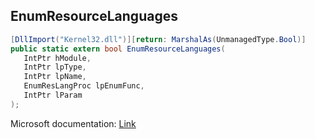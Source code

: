 ## EnumResourceLanguages

```csharp
[DllImport("Kernel32.dll")][return: MarshalAs(UnmanagedType.Bool)]
public static extern bool EnumResourceLanguages(
   IntPtr hModule,
   IntPtr lpType,
   IntPtr lpName,
   EnumResLangProc lpEnumFunc,
   IntPtr lParam
);
```

Microsoft documentation: [Link](https://docs.microsoft.com/en-us/windows/win32/api/winbase/nf-winbase-enumresourcelanguagesw)
